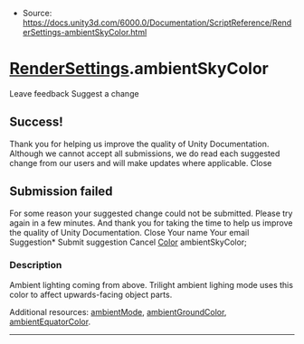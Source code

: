 * Source: https://docs.unity3d.com/6000.0/Documentation/ScriptReference/RenderSettings-ambientSkyColor.html

#  [RenderSettings](https://docs.unity3d.com/6000.0/Documentation/ScriptReference/RenderSettings.html).ambientSkyColor
Leave feedback
Suggest a change
## Success!
Thank you for helping us improve the quality of Unity Documentation. Although we cannot accept all submissions, we do read each suggested change from our users and will make updates where applicable.
Close
## Submission failed
For some reason your suggested change could not be submitted. Please <a>try again</a> in a few minutes. And thank you for taking the time to help us improve the quality of Unity Documentation.
Close
Your name Your email Suggestion* Submit suggestion
Cancel
[Color](https://docs.unity3d.com/6000.0/Documentation/ScriptReference/Color.html) ambientSkyColor; 
### Description
Ambient lighting coming from above.
Trilight ambient lighing mode uses this color to affect upwards-facing object parts.  
  
Additional resources: [ambientMode](https://docs.unity3d.com/6000.0/Documentation/ScriptReference/RenderSettings-ambientMode.html), [ambientGroundColor](https://docs.unity3d.com/6000.0/Documentation/ScriptReference/RenderSettings-ambientGroundColor.html), [ambientEquatorColor](https://docs.unity3d.com/6000.0/Documentation/ScriptReference/RenderSettings-ambientEquatorColor.html).
* * *
